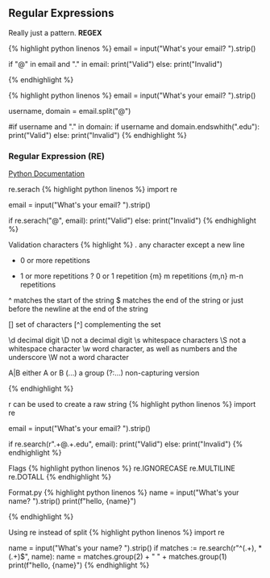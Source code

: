 ## Regular Expressions
Really just a pattern. **REGEX**

{% highlight python linenos %}
email = input("What's your email? ").strip()

if "@" in email and "." in email:
	print("Valid")
else:
	print("Invalid")


{% endhighlight %}


{% highlight python linenos %}
email = input("What's your email? ").strip()

username, domain = email.split("@")

#if username and "." in domain:
if username and domain.endswhith(".edu"):
	print("Valid")
else:
	print("Invalid")
{% endhighlight %}

### Regular Expression (RE)
[Python Documentation](https://docs.python.org/3/library/re.html)

re.serach
{% highlight python linenos %}
import re

email = input("What's your email? ").strip()

if re.serach("@", email):
	print("Valid")
else:
	print("Invalid")
{% endhighlight %}

Validation characters
{% highlight %}
.   any character except a new line
*   0 or more repetitions
+   1 or more repetitions
?   0 or 1 repetition
{m} m repetitions
{m,n} m-n repetitions

^   matches the start of the string
$   matches the end of the string or just before the newline at the end of the string

[]    set of characters
[^]   complementing the set

\d    decimal digit
\D    not a decimal digit
\s    whitespace characters
\S    not a whitespace character
\w    word character, as well as numbers and the underscore
\W    not a word character

A|B     either A or B
(...)   a group
(?:...) non-capturing version

{% endhighlight %}

r can be used to create a raw string
{% highlight python linenos %}
import re

email = input("What's your email? ").strip()

if re.search(r".+@.+\.edu", email):
    print("Valid")
else:
    print("Invalid")
{% endhighlight %}

Flags
{% highlight python linenos %}
re.IGNORECASE
re.MULTILINE
re.DOTALL
{% endhighlight %}

Format.py
{% highlight python linenos %}
name = input("What's your name? ").strip()
print(f"hello, {name}")


{% endhighlight %}

Using re instead of split
{% highlight python linenos %} 
import re

name = input("What's your name? ").strip()
if matches := re.search(r"^(.+), *(.+)$", name):
    name = matches.group(2) + " " + matches.group(1)
print(f"hello, {name}")
{% endhighlight %}
